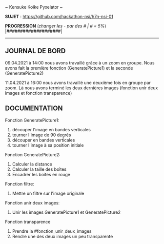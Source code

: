 ~ Kensuke Koike Pyxelator ~

**SUJET** : https://github.com/hackathon-nsi/h7n-nsi-01

**PROGRESSION** (*changer les - par des # | # = 5%*)<br />
|####################|

<hr />
<!-- ne pas effacer les lignes ci-dessus et mettre à jour la progression régulièrement -->

## JOURNAL DE BORD
09.04.2021 à 14:00 nous avons travaillé grâce à un zoom en groupe. Nous avons fait la première fonction (GeneratePicture1) et la seconde (GeneratePicture2)

11.04.2021 à 16:00 nous avons travaillé une deuxième fois en groupe par zoom. Là nous avons terminé les deux dernières images (fonction unir deux images et fonction transparence)

## DOCUMENTATION
Fonction GeneratePicture1:
1. découper l'image en bandes verticales
2. tourner l'image de 90 degrés
3. découper en bandes verticales
4. tourner l'image à sa position initiale

Fonction GeneratePicture2:
1. Calculer la distance
2. Calculer la taille des boîtes
3. Encadrer les boîtes en rouge

Fonction filtre:
1. Mettre un filtre sur l'image originale

Fonction unir deux images:
1. Unir les images GeneratePicture1 et GeneratePicture2

Fonction transparence
1. Prendre la #fonction_unir_deux_images
2. Rendre une des deux images un peu transparente
